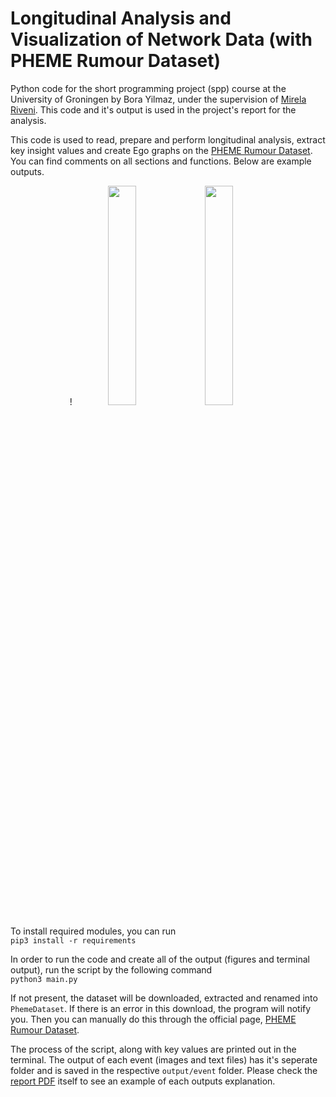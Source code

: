 # Longitudinal Analysis and Visualization of Network Data (with PHEME Rumour Dataset) 

Python code for the short programming project (spp) course at the University of Groningen by Bora Yilmaz, under the supervision of [Mirela Riveni](https://www.rug.nl/staff/m.riveni/?lang=en). This code and it's output is used in the project's report for the analysis.

This code is used to read, prepare and perform longitudinal analysis, extract key insight values and create Ego graphs on the [PHEME Rumour Dataset](https://www.pheme.eu/2016/06/13/pheme-rumour-dataset-support-certainty-and-evidentiality/). You can find comments on all sections and functions. Below are example outputs.

<p align="middle">!
  <img src="https://user-images.githubusercontent.com/56681820/216842096-7dba9424-f12a-4efd-a574-8408adbde973.png" width=30% />
  <img src="https://user-images.githubusercontent.com/56681820/216842103-9b867829-5181-4193-8ce1-26139ca5208f.png" width=30% /> 
</p>


To install required modules, you can run  
`pip3 install -r requirements`  

In order to run the code and create all of the output (figures and terminal output), run the script by the following command  
`python3 main.py`  

If not present, the dataset will be downloaded, extracted and renamed into `PhemeDataset`. If there is an error in this download, the program will notify you. Then you can manually do this through the official page, [PHEME Rumour Dataset](https://www.pheme.eu/2016/06/13/pheme-rumour-dataset-support-certainty-and-evidentiality/).

The process of the script, along with key values are printed out in the terminal. The output of each event (images and text files) has it's seperate folder and is saved in the respective `output/event` folder. Please check the [report PDF](REPORT.pdf) itself to see an example of each outputs explanation.
